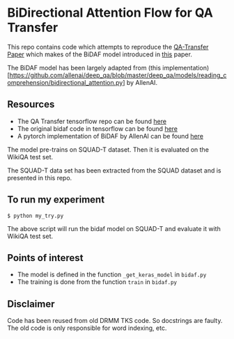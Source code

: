 # BiDirectional Attention Flow for QA Transfer

This repo contains code which attempts to reproduce the [QA-Transfer Paper](http://aclweb.org/anthology/P17-2081) which makes of the BiDAF model introduced in [this](https://arxiv.org/abs/1611.01603) paper.

The BiDAF model has been largely adapted from (this implementation)[https://github.com/allenai/deep_qa/blob/master/deep_qa/models/reading_comprehension/bidirectional_attention.py] by AllenAI.

## Resources
- The QA Transfer tensorflow repo can be found [here](https://github.com/shmsw25/qa-transfer)
- The original bidaf code in tensorflow can be found [here](https://github.com/allenai/bi-att-flow)
- A pytorch implementation of BiDAF by AllenAI can be found [here](https://github.com/allenai/allennlp/blob/master/allennlp/models/reading_comprehension/bidaf.py)



The model pre-trains on SQUAD-T dataset. Then it is evaluated on the WikiQA test set.

The SQUAD-T data set has been extracted from the SQUAD dataset and is presented in this repo.

## To run my experiment
`$ python my_try.py`

The above script will run the bidaf model on SQUAD-T and evaluate it with WikiQA test set.


## Points of interest

- The model is defined in the function `_get_keras_model` in `bidaf.py`
- The training is done from the function `train` in `bidaf.py`


## Disclaimer
Code has been reused from old DRMM TKS code. So docstrings are faulty. The old code is only responsible for word indexing, etc.